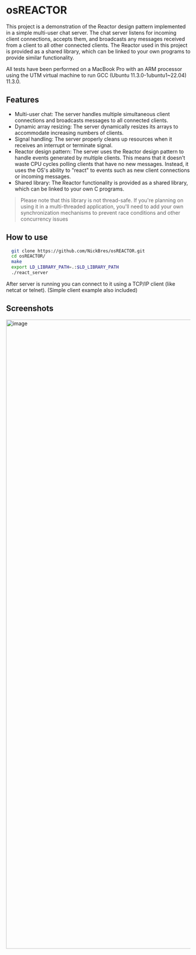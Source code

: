 # osREACTOR

This project is a demonstration of the Reactor design pattern implemented in a simple multi-user chat server. The chat server listens for incoming client connections, accepts them, and broadcasts any messages received from a client to all other connected clients. The Reactor used in this project is provided as a shared library, which can be linked to your own programs to provide similar functionality.

All tests have been performed on a MacBook Pro with an ARM processor using the UTM virtual machine to run GCC (Ubuntu 11.3.0-1ubuntu1~22.04) 11.3.0.

## Features

* Multi-user chat: The server handles multiple simultaneous client connections and broadcasts messages to all connected clients.
* Dynamic array resizing: The server dynamically resizes its arrays to accommodate increasing numbers of clients.
* Signal handling: The server properly cleans up resources when it receives an interrupt or terminate signal.
* Reactor design pattern: The server uses the Reactor design pattern to handle events generated by multiple clients. This means that it doesn't waste CPU cycles polling clients that have no new messages. Instead, it uses the OS's ability to "react" to events such as new client connections or incoming messages.
* Shared library: The Reactor functionality is provided as a shared library, which can be linked to your own C programs.

> Please note that this library is not thread-safe. If you're planning on using it in a multi-threaded application, you'll need to add your own synchronization mechanisms to prevent race conditions and other concurrency issues
## How to use

```sh
  git clone https://github.com/NickBres/osREACTOR.git
  cd osREACTOR/
  make
  export LD_LIBRARY_PATH=.:$LD_LIBRARY_PATH
  ./react_server
   ```
After server is running you can connect to it using a TCP/IP client (like netcat or telnet). (Simple client example also included)

## Screenshots

<img width="1716" alt="image" src="https://github.com/NickBres/osREACTOR/assets/70432147/c00911ca-0bc8-4c63-a1c1-03e4a990abd0">

